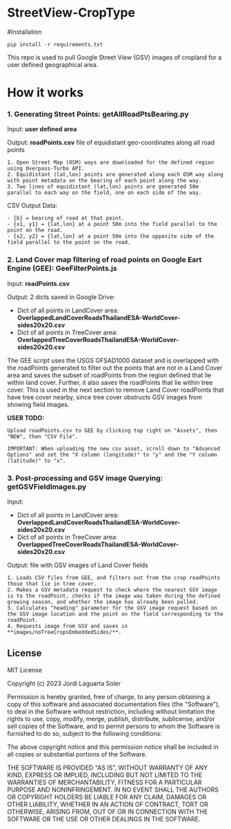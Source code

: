# StreetView-CropType

#Installation

    pip install -r requirements.txt
    

This repo is used to pull Google Street View (GSV) images of cropland for a user defined geographical area.

# How it works
### 1. Generating Street Points: getAllRoadPtsBearing.py
Input: **user defined area**

Output: **roadPoints.csv** file of equidistant geo-coordinates along all road points

    1. Open Street Map (OSM) ways are downloaded for the defined region using Overpass-Turbo API.
    2. Equidistant (lat,lon) points are generated along each OSM way along with point metadata on the bearing of each point along the way.
    3. Two lines of equidistant (lat,lon) points are generated 50m parallel to each way on the field, one on each side of the way. 
CSV Output Data:

    - {b} = bearing of road at that point.
    - {x1, y1} = {lat,lon} at a point 50m into the field parallel to the point on the road.
    - {x2, y2} = {lat,lon} at a point 50m into the opposite side of the field parallel to the point on the road.


### 2. Land Cover map filtering of road points on Google Eart Engine (GEE): GeeFilterPoints.js

Input: **roadPoints.csv** 

Output: 2 dicts saved in Google Drive: 
- Dict of all points in LandCover area: **OverlappedLandCoverRoadsThailandESA-WorldCover-sides20x20.csv**
- Dict of all points in TreeCover area: **OverlappedTreeCoverRoadsThailandESA-WorldCover-sides20x20.csv**

The GEE script uses the USGS GFSAD1000 dataset and is overlapped with the roadPoints generated to filter out the points that are not in a Land Cover area and saves the subset of roadPoints from the region defined that lie within land cover. 
Further, it also saves the roadPoints that lie within tree cover. This is used in the next section to remove Land Cover roadPoints that have tree cover nearby, since tree cover obstructs GSV images from showing field images.

**USER TODO:** 

    Upload roadPoints.csv to GEE by clicking top right on "Assets", then "NEW", then "CSV File". 

    IMPORTANT: When uploading the new csv asset, scroll down to "Advanced Options" and set the "X column (longitude)" to "y" and the "Y column (latitude)" to "x".



### 3. Post-processing and GSV image Querying: getGSVFieldImages.py

Input: 
- Dict of all points in LandCover area: **OverlappedLandCoverRoadsThailandESA-WorldCover-sides20x20.csv**
- Dict of all points in TreeCover area: **OverlappedTreeCoverRoadsThailandESA-WorldCover-sides20x20.csv**

Output: 
file with GSV images of Land Cover fields

    1. Loads CSV files from GEE, and filters out from the crop roadPoints those that lie in tree cover. 
    2. Makes a GSV metadata request to check where the nearest GSV image is to the roadPoint, checks if the image was taken during the defined growing season, and whether the image has already been pulled. 
    3. Calculates "heading" parameter for the GSV image request based on the GSV image location and the point on the field corresponding to the roadPoint. 
    4. Requests image from GSV and saves in **images/noTreeCropsEmbeddedSides/**. 


## License

MIT License

Copyright (c) 2023 Jordi Laguarta Soler

Permission is hereby granted, free of charge, to any person obtaining a copy
of this software and associated documentation files (the "Software"), to deal
in the Software without restriction, including without limitation the rights
to use, copy, modify, merge, publish, distribute, sublicense, and/or sell
copies of the Software, and to permit persons to whom the Software is
furnished to do so, subject to the following conditions:

The above copyright notice and this permission notice shall be included in all
copies or substantial portions of the Software.

THE SOFTWARE IS PROVIDED "AS IS", WITHOUT WARRANTY OF ANY KIND, EXPRESS OR
IMPLIED, INCLUDING BUT NOT LIMITED TO THE WARRANTIES OF MERCHANTABILITY,
FITNESS FOR A PARTICULAR PURPOSE AND NONINFRINGEMENT. IN NO EVENT SHALL THE
AUTHORS OR COPYRIGHT HOLDERS BE LIABLE FOR ANY CLAIM, DAMAGES OR OTHER
LIABILITY, WHETHER IN AN ACTION OF CONTRACT, TORT OR OTHERWISE, ARISING FROM,
OUT OF OR IN CONNECTION WITH THE SOFTWARE OR THE USE OR OTHER DEALINGS IN THE
SOFTWARE.
